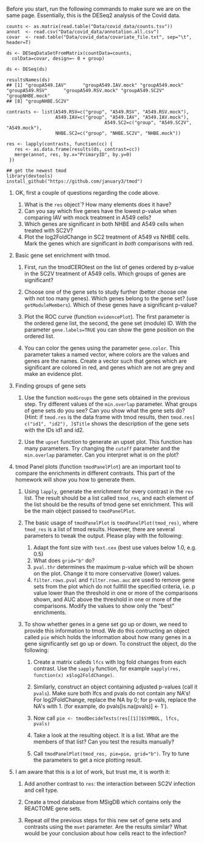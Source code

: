 Before you start, run the following commands to make sure we are on the
same page. Essentially, this is the DESeq2 analysis of the Covid data.

```
counts <- as.matrix(read.table("Data/covid_data/counts.tsv"))
annot  <- read.csv("Data/covid_data/annotation.all.csv")
covar  <- read.table("Data/covid_data/covariate_file.txt", sep="\t", header=T)

ds <- DESeqDataSetFromMatrix(countData=counts,
  colData=covar, design=~ 0 + group)

ds <- DESeq(ds)

resultsNames(ds)
## [1] "groupA549.IAV"      "groupA549.IAV.mock" "groupA549.mock"     "groupA549.RSV"      "groupA549.RSV.mock" "groupA549.SC2V"     "groupNHBE.mock"    
## [8] "groupNHBE.SC2V"

contrasts <- list(A549.RSV=c("group", "A549.RSV", "A549.RSV.mock"),
                  A549.IAV=c("group", "A549.IAV", "A549.IAV.mock"),
									A549.SC2=c("group", "A549.SC2V", "A549.mock"),
                  NHBE.SC2=c("group", "NHBE.SC2V", "NHBE.mock"))

res <- lapply(contrasts, function(cc) { 
   res <- as.data.frame(results(ds, contrast=cc))
   merge(annot, res, by.x="PrimaryID", by.y=0)
 })

## get the newest tmod
library(devtools)
install_github("https://github.com/january3/tmod")
```

 1. OK, first a couple of questions regarding the code above.

     1. What is the `res` object`? How many elements does it have? 
     2. Can you say which five genes have the lowest p-value when
        comparing IAV with mock treatment in A549 cells?
     3. Which genes are significant in both NHBE and A549 cells when
        treated with SC2V?
     3. Plot the log2FoldChange in SC2 treatment of A549 vs NHBE cells.
        Mark the genes which are significant in *both* comparisons with
        red.

 2. Basic gene set enrichment with tmod.

     1. First, run the tmodCEROtest on the list of genes ordered by p-value
        in the SC2V treatment of A549 cells. Which groups of genes are
        significant?

     2. Choose one of the gene sets to study further (better choose one
        with not too many genes). Which genes belong to the gene set? (use
        `getModuleMembers`). Which of these genes have a significant
        p-value?

     3. Plot the ROC curve (function `evidencePlot`). The first parameter
        is the ordered gene list, the second, the gene set (module) ID.
        With the parameter `gene.labels=TRUE` you can show the gene
        position on the ordered list.

     4. You can color the genes using the parameter `gene.color`. This
        parameter takes a named vector, where colors are the values and
        genes are the names. Create a vector such that genes which are
        significant are colored in red, and genes which are not are grey
        and make an evidence plot.

 3. Finding groups of gene sets

     1. Use the function `modGroups` the gene sets obtained in the previous
        step. Try different values of the `min.overlap` parameter. What
        groups of gene sets do you see? Can you show what the gene sets do?
        (Hint: if `tmod.res` is the data frame with tmod results, then 
        `tmod.res[ c("id1", "id2"), ]$Title` shows the description of the
        gene sets with the IDs id1 and id2.

     2. Use the `upset` function to generate an upset plot. This function
        has many parameters. Try changing the `cutoff` parameter and the
        `min.overlap` parameter. Can you interpret what is on the plot?

 4. tmod Panel plots (function `tmodPanelPlot`) are an important tool to
    compare the enrichments in different contrasts. This part of the
    homework will show you how to generate them.

     1. Using `lapply`, generate the enrichment for every contrast in the
        `res` list. The result should be a list called `tmod_res`, and each
        element of the list should be the results of tmod gene set
        enrichment. This will be the main object passed to `tmodPanelPlot`.

     2. The basic usage of `tmodPanelPlot` is `tmodPanelPlot(tmod_res)`,
        where `tmod_res` is a list of tmod results. However, there are
        several parameters to tweak the output. Please play with the
        following:

          1. Adapt the font size with `text.cex` (best use values below
             1.0, e.g. 0.5)
          2. What does `grid="b"` do?
          3. `pval.thr` determines the maximum p-value which will be shown
             on the plot. Change it to more conservative (lower) values.
          4. `filter.rows.pval` and `filter.rows.auc` are used to remove
             gene sets from the plot which do not fullfill the specified
             criteria, i.e. p value lower than the threshold in one or more
             of the comparisons shown, and AUC above the threshold in one
             or more of the comparisons. Modify the values to show only the
             "best" enrichments.

      3. To show whether genes in a gene set go up or down, we need to
         provide this information to tmod. We do this contructing an object
         called `pie` which holds the information about how many genes in a
         gene significantly set go up or down. To construct the object, do
         the following:

           1. Create a matrix calleds `lfcs` with log fold changes from
              each contrast. Use the `sapply` function, for example 
              `sapply(res, function(x) x$log2FoldChange)`.

           2. Similarly, construct an object containing adjusted p-values
              (call it `pvals`). Make sure both lfcs and pvals do not
              contain any NA's! For log2FoldChange, replace the NA by 0;
              for p-vals, replace the NA's with 1. (for example, do 
              pvals[is.na(pvals)] <- 1`).

           3. Now call `pie <- tmodDecideTests(res[[1]]$SYMBOL, lfcs, pvals)`

           4. Take a look at the resulting object. It is a list. What are
              the members of that list? Can you test the results manually?

           5. Call `tmodPanelPlot(tmod_res, pie=pie, grid="b")`. Try to
              tune the parameters to get a nice plotting result.

 4. I am aware that this is a lot of work, but trust me, it is worth it:

      1. Add another contrast to `res`: the interaction between SC2V
         infection and cell type.

      1. Create a tmod database from MSigDB which contains only the
         REACTOME gene sets.
      
      2. Repeat *all* the previous steps for this new set of gene sets and
         contrasts using the `mset` parameter. Are the results similar?
         What would be your conclusion about how cells react to the
         infection?


    





